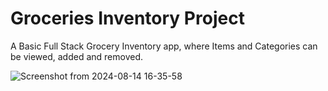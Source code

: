 # Groceries Inventory Project

A Basic Full Stack Grocery Inventory app, where Items and Categories can be viewed, added and removed.

![Screenshot from 2024-08-14 16-35-58](https://github.com/user-attachments/assets/d81946d3-5a7f-40eb-8737-659c754287be)
